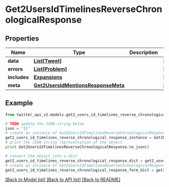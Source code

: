 # Get2UsersIdTimelinesReverseChronologicalResponse


## Properties
Name | Type | Description | Notes
------------ | ------------- | ------------- | -------------
**data** | [**List[Tweet]**](Tweet.md) |  | [optional] 
**errors** | [**List[Problem]**](Problem.md) |  | [optional] 
**includes** | [**Expansions**](Expansions.md) |  | [optional] 
**meta** | [**Get2UsersIdMentionsResponseMeta**](Get2UsersIdMentionsResponseMeta.md) |  | [optional] 

## Example

```python
from twitter_api_v2.models.get2_users_id_timelines_reverse_chronological_response import Get2UsersIdTimelinesReverseChronologicalResponse

# TODO update the JSON string below
json = "{}"
# create an instance of Get2UsersIdTimelinesReverseChronologicalResponse from a JSON string
get2_users_id_timelines_reverse_chronological_response_instance = Get2UsersIdTimelinesReverseChronologicalResponse.from_json(json)
# print the JSON string representation of the object
print Get2UsersIdTimelinesReverseChronologicalResponse.to_json()

# convert the object into a dict
get2_users_id_timelines_reverse_chronological_response_dict = get2_users_id_timelines_reverse_chronological_response_instance.to_dict()
# create an instance of Get2UsersIdTimelinesReverseChronologicalResponse from a dict
get2_users_id_timelines_reverse_chronological_response_form_dict = get2_users_id_timelines_reverse_chronological_response.from_dict(get2_users_id_timelines_reverse_chronological_response_dict)
```
[[Back to Model list]](../README.md#documentation-for-models) [[Back to API list]](../README.md#documentation-for-api-endpoints) [[Back to README]](../README.md)


